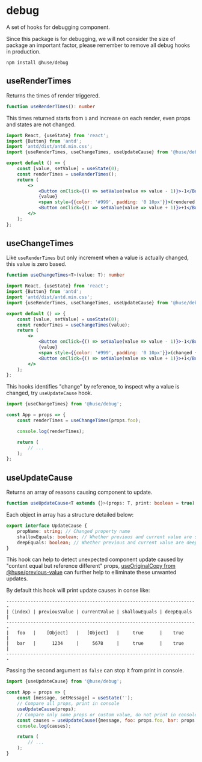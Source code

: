 # debug

A set of hooks for debugging component.

Since this package is for debugging, we will not consider the size of package an important factor, please remember to remove all debug hooks in production.

```shell
npm install @huse/debug
```

## useRenderTimes

Returns the times of render triggered.

```typescript
function useRenderTimes(): number
```

This times returned starts from `1` and increase on each render, even props and states are not changed.

```jsx
import React, {useState} from 'react';
import {Button} from 'antd';
import 'antd/dist/antd.min.css';
import {useRenderTimes, useChangeTimes, useUpdateCause} from '@huse/debug';

export default () => {
    const [value, setValue] = useState(0);
    const renderTimes = useRenderTimes();
    return (
        <>
            <Button onClick={() => setValue(value => value - 1)}>-1</Button>
            {value}
            <span style={{color: '#999', padding: '0 10px'}}>(rendered {renderTimes} times)</span>
            <Button onClick={() => setValue(value => value + 1)}>+1</Button>
        </>
    );
};
```

## useChangeTimes

Like `useRenderTimes` but only increment when a value is actually changed, this value is zero based.

```typescript
function useChangeTimes<T>(value: T): number
```

```jsx
import React, {useState} from 'react';
import {Button} from 'antd';
import 'antd/dist/antd.min.css';
import {useRenderTimes, useChangeTimes, useUpdateCause} from '@huse/debug';

export default () => {
    const [value, setValue] = useState(0);
    const renderTimes = useChangeTimes(value);
    return (
        <>
            <Button onClick={() => setValue(value => value - 1)}>-1</Button>
            {value}
            <span style={{color: '#999', padding: '0 10px'}}>(changed {renderTimes} times)</span>
            <Button onClick={() => setValue(value => value + 1)}>+1</Button>
        </>
    );
};
```

This hooks identifies "change" by reference, to inspect why a value is changed, try `useUpdateCause` hook.

```javascript
import {useChangeTimes} from '@huse/debug';

const App = props => {
    const renderTimes = useChangeTimes(props.foo);

    console.log(renderTimes);

    return (
        // ...
    );
};
```

## useUpdateCause

Returns an array of reasons causing component to update.

```typescript
function useUpdateCause<T extends {}>(props: T, print: boolean = true): UpdateCause[]
```

Each object in array has a structure detailed below:

```typescript
export interface UpdateCause {
    propName: string; // Changed property name
    shallowEquals: boolean; // Whether previous and current value are shallow equal
    deepEquals: boolean; // Whether previous and current value are deep equal
}
```

This hook can help to detect unexpected component update caused by "content equal but reference different" props, [useOriginalCopy from @huse/previous-value](https://github.com/ecomfe/react-hooks/tree/master/packages/previous-value#useoriginalcopy) can further help to elliminate these unwanted updates.

By default this hook will print update causes in conse like:

```text
-----------------------------------------------------------------------
| (index) | previousValue | currentValue | shallowEquals | deepEquals |
-----------------------------------------------------------------------
|   foo   |    [Object]   |   [Object]   |     true      |    true    |
|   bar   |      1234     |     5678     |     true      |    true    |
-----------------------------------------------------------------------
```

Passing the second argument as `false` can stop it from print in console.

```javascript
import {useUpdateCause} from '@huse/debug';

const App = props => {
    const [message, setMessage] = useState('');
    // Compare all props, print in console
    useUpdateCause(props);
    // Compare only some props or custom value, do not print in console
    const causes = useUpdateCause({message, foo: props.foo, bar: props.bar});
    console.log(causes);

    return (
        // ...
    );
}
```
